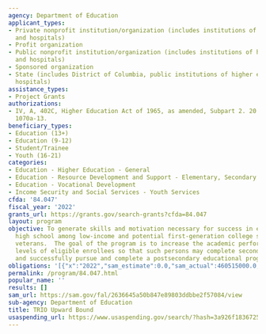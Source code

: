 ```yaml
---
agency: Department of Education
applicant_types:
- Private nonprofit institution/organization (includes institutions of higher education
  and hospitals)
- Profit organization
- Public nonprofit institution/organization (includes institutions of higher education
  and hospitals)
- Sponsored organization
- State (includes District of Columbia, public institutions of higher education and
  hospitals)
assistance_types:
- Project Grants
authorizations:
- IV, A, 402C, Higher Education Act of 1965, as amended, Subpart 2. 20 U.S.C. &sect;
  1070a-13.
beneficiary_types:
- Education (13+)
- Education (9-12)
- Student/Trainee
- Youth (16-21)
categories:
- Education - Higher Education - General
- Education - Resource Development and Support - Elementary, Secondary Education
- Education - Vocational Development
- Income Security and Social Services - Youth Services
cfda: '84.047'
fiscal_year: '2022'
grants_url: https://grants.gov/search-grants?cfda=84.047
layout: program
objective: To generate skills and motivation necessary for success in education beyond
  high school among low-income and potential first-generation college students and
  veterans.  The goal of the program is to increase the academic performance and motivational
  levels of eligible enrollees so that such persons may complete secondary school
  and successfully pursue and complete a postsecondary educational program.
obligations: '[{"x":"2022","sam_estimate":0.0,"sam_actual":460515000.0,"usa_spending_actual":458675410.93},{"x":"2023","sam_estimate":480362000.0,"sam_actual":0.0,"usa_spending_actual":419444488.0},{"x":"2024","sam_estimate":480362000.0,"sam_actual":0.0,"usa_spending_actual":0.0}]'
permalink: /program/84.047.html
popular_name: ''
results: []
sam_url: https://sam.gov/fal/2636645a50b847e89803ddbbe2f57084/view
sub-agency: Department of Education
title: TRIO Upward Bound
usaspending_url: https://www.usaspending.gov/search/?hash=3a926f1836725d7d111bd69c4cbe19f3
---
```

